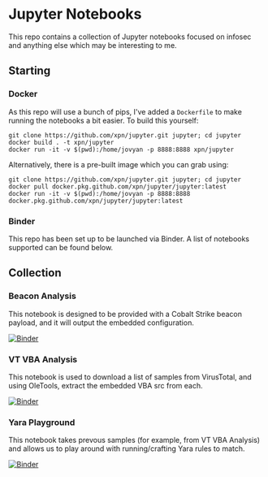 # Jupyter Notebooks

This repo contains a collection of Jupyter notebooks focused on infosec and anything else which may be interesting to me.

## Starting

### Docker

As this repo will use a bunch of pips, I've added a `Dockerfile` to make running the notebooks a bit easier. To build this yourself:

```
git clone https://github.com/xpn/jupyter.git jupyter; cd jupyter
docker build . -t xpn/jupyter
docker run -it -v $(pwd):/home/jovyan -p 8888:8888 xpn/jupyter
```

Alternatively, there is a pre-built image which you can grab using:

```
git clone https://github.com/xpn/jupyter.git jupyter; cd jupyter
docker pull docker.pkg.github.com/xpn/jupyter/jupyter:latest
docker run -it -v $(pwd):/home/jovyan -p 8888:8888 docker.pkg.github.com/xpn/jupyter/jupyter:latest
```

### Binder

This repo has been set up to be launched via Binder. A list of notebooks supported can be found below.

## Collection

### Beacon Analysis

This notebook is designed to be provided with a Cobalt Strike beacon payload, and it will output the embedded configuration.

[![Binder](https://mybinder.org/badge_logo.svg)](https://mybinder.org/v2/gh/xpn/jupyter/HEAD?filepath=notebooks%2Fbeacon_analysis.ipynb)

### VT VBA Analysis

This notebook is used to download a list of samples from VirusTotal, and using OleTools, extract the embedded VBA src from each.

[![Binder](https://mybinder.org/badge_logo.svg)](https://mybinder.org/v2/gh/xpn/jupyter/HEAD?filepath=notebooks%2Fvirustotal_vba_analysis.ipynb)

### Yara Playground

This notebook takes prevous samples (for example, from VT VBA Analysis) and allows us to play around with running/crafting Yara rules to match.

[![Binder](https://mybinder.org/badge_logo.svg)](https://mybinder.org/v2/gh/xpn/jupyter/HEAD?filepath=notebooks%2Fyara_playground.ipynb)